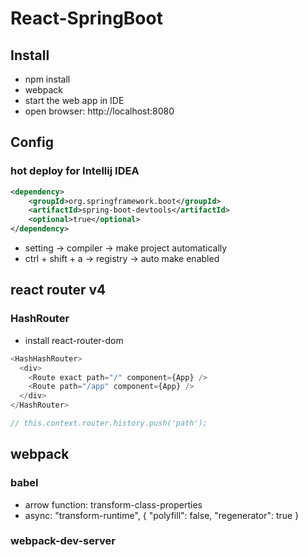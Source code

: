 # React-SpringBoot

## Install
- npm install
- webpack
- start the web app in IDE
- open browser: http://localhost:8080

## Config
### hot deploy for Intellij IDEA
```xml
<dependency>
    <groupId>org.springframework.boot</groupId>
    <artifactId>spring-boot-devtools</artifactId>
    <optional>true</optional>
</dependency>
```
- setting -> compiler -> make project automatically
- ctrl + shift + a -> registry -> auto make enabled

## react router v4
### HashRouter
- install react-router-dom
```javascript
<HashHashRouter>
  <div>
    <Route exact path="/" component={App} />
    <Route path="/app" component={App} />
  </div>
</HashRouter>

// this.context.router.history.push('path');
```

## webpack
### babel
- arrow function: transform-class-properties
- async: "transform-runtime", { "polyfill": false, "regenerator": true }

### webpack-dev-server
